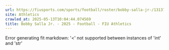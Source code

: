 ```yaml
---
url: https://fiusports.com/sports/football/roster/bobby-salla-jr-/13137
site: Athletics
crawled_at: 2025-05-13T10:04:44.074569
title: Bobby Salla Jr. - 2025 - Football - FIU Athletics
---
```


Error generating fit markdown: '<' not supported between instances of 'int' and 'str'